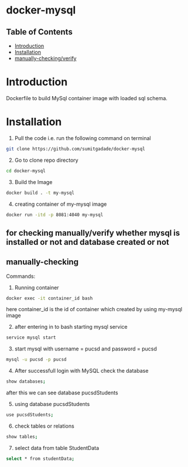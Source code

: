 # docker-mysql

## Table of Contents
- [Introduction](#introduction)
- [Installation](#installation)
- [manually-checking/verify](#manually-checking)


# Introduction

Dockerfile to build MySql container image with loaded sql schema.

# Installation

1) Pull the code i.e. run the following command on terminal

```bash
git clone https://github.com/sumitgadade/docker-mysql

```

2) Go to clone repo directory 
```bash
cd docker-mysql

```

3) Build the Image
```bash
docker build . -t my-mysql

```

4) creating container of my-mysql image
```bash
docker run -itd -p 8081:4040 my-mysql
```

## for checking manually/verify whether mysql is installed or not and database created or not

## manually-checking

Commands:

1) Running container
```bash
docker exec -it container_id bash

```
here container_id is the id of container which created by using my-mysql image

2) after entering in to bash starting mysql service
```bash
service mysql start

```

3) start mysql with username = pucsd and password = pucsd
```bash
mysql -u pucsd -p pucsd

```

4) After successfull login with MySQL check the database 
```bash
show databases;

```
after this we can see database pucsdStudents

5) using database pucsdStudents
```bash
use pucsdStudents;

```
6) check tables or relations 
```bash
show tables;

```
7) select data from table StudentData
```bash
select * from studentData;

```
